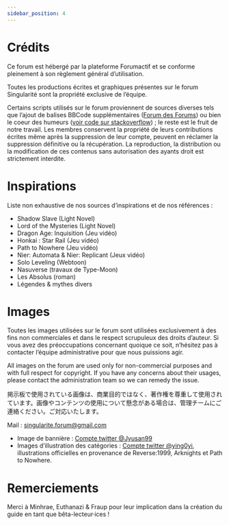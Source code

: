```yaml
---
sidebar_position: 4
---
```


# Crédits

Ce forum est hébergé par la plateforme Forumactif et se conforme pleinement à son règlement général d’utilisation.

Toutes les productions écrites et graphiques présentes sur le forum Singularité sont la propriété exclusive de l’équipe.

Certains scripts utilisés sur le forum proviennent de sources diverses tels que l’ajout de balises BBCode supplémentaires ([Forum des Forums](https://forum.forumactif.com/)) ou bien le coeur des humeurs ([voir code sur stackoverflow](https://stackoverflow.com/questions/49446318/svg-animate-polyline-heartrate)) ; le reste est le fruit de notre travail. Les membres conservent la propriété de leurs contributions écrites même après la suppression de leur compte, peuvent en réclamer la suppression définitive ou la récupération. La reproduction, la distribution ou la modification de ces contenus sans autorisation des ayants droit est strictement interdite.

# Inspirations

Liste non exhaustive de nos sources d’inspirations et de nos références :

- Shadow Slave (Light Novel)
- Lord of the Mysteries (Light Novel)
- Dragon Age: Inquisition (Jeu vidéo)
- Honkai : Star Rail (Jeu vidéo)
- Path to Nowhere (Jeu vidéo)
- Nier: Automata & Nier: Replicant (Jeux vidéo)
- Solo Leveling (Webtoon)
- Nasuverse (travaux de Type-Moon)
- Les Absolus (roman)
- Légendes & mythes divers

# Images

Toutes les images utilisées sur le forum sont utilisées exclusivement à des fins non commerciales et dans le respect scrupuleux des droits d’auteur. Si vous avez des préoccupations concernant quoique ce soit, n’hésitez pas à contacter l’équipe administrative pour que nous puissions agir.

All images on the forum are used only for non-commercial purposes and with full respect for copyright. If you have any concerns about their usages, please contact the administration team so we can remedy the issue.

掲示板で使用されている画像は、商業目的ではなく、著作権を尊重して使用されています。画像やコンテンツの使用について懸念がある場合は、管理チームにご連絡ください。ご対応いたします。

Mail : singularite.forum@gmail.com

- Image de bannière : [Compte twitter @Jyusan99](https://x.com/Jyusan99)
- Images d’illustration des catégories : [Compte twitter @ying0yi](https://x.com/ying0yi), illustrations officielles en provenance de Reverse:1999, Arknights et Path to Nowhere.

# Remerciements

Merci à Minhrae, Euthanazi & Fraup pour leur implication dans la création du guide en tant que bêta-lecteur·ices !